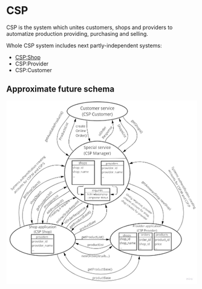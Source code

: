 # CSP
CSP is the system which unites customers, shops and providers to automatize production providing, purchasing and selling.

Whole CSP system includes next partly-independent systems:
<ul>
  <li><a href="https://github.com/GrEFeRFeeD/OOP-CW">CSP:Shop</a></li>
  <li>CSP:Provider</li>
  <li>CSP:Customer</li>
</ul>

## Approximate future schema
![preschema](https://github.com/GrEFeRFeeD/CSP/blob/main/img/preschema.jpg)
